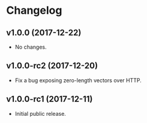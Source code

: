 # Changelog

## v1.0.0 (2017-12-22)

- No changes.

## v1.0.0-rc2 (2017-12-20)

- Fix a bug exposing zero-length vectors over HTTP.

## v1.0.0-rc1 (2017-12-11)

- Initial public release.
